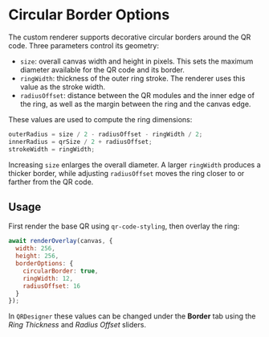 # Circular Border Options

The custom renderer supports decorative circular borders around the QR code. Three parameters control its geometry:

- `size`: overall canvas width and height in pixels. This sets the maximum diameter available for the QR code and its border.
- `ringWidth`: thickness of the outer ring stroke. The renderer uses this value as the stroke width.
- `radiusOffset`: distance between the QR modules and the inner edge of the ring, as well as the margin between the ring and the canvas edge.

These values are used to compute the ring dimensions:

```js
outerRadius = size / 2 - radiusOffset - ringWidth / 2;
innerRadius = qrSize / 2 + radiusOffset;
strokeWidth = ringWidth;
```

Increasing `size` enlarges the overall diameter. A larger `ringWidth` produces a thicker border, while adjusting `radiusOffset` moves the ring closer to or farther from the QR code.

## Usage

First render the base QR using `qr-code-styling`, then overlay the ring:

```js
await renderOverlay(canvas, {
  width: 256,
  height: 256,
  borderOptions: {
    circularBorder: true,
    ringWidth: 12,
    radiusOffset: 16
  }
});
```

In `QRDesigner` these values can be changed under the **Border** tab using the *Ring Thickness* and *Radius Offset* sliders.
